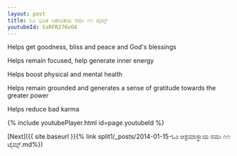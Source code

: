 ```yaml
---
layout: post
title: ಓಂ ಭೂತ ನಿಷೇವಿತಯ ನಮಃ ೧೧ ಟೈಮ್ಸ್
youtubeId: SsRFR276vO4
---
```

 
 
Helps get goodness, bliss and peace and God's blessings
 
Helps remain focused, help generate inner energy 
 
Helps boost physical and mental health 
 
Helps remain grounded and generates a sense of gratitude towards the greater power 
 
Helps reduce bad karma
 
 
 
 


{% include youtubePlayer.html id=page.youtubeId %}
 
[Next]({{ site.baseurl }}{% link  split1/_posts/2014-01-15-ಓಂ ಆಶ್ರಮಾಸ್ಥಾಯ ನಮಃ ೧೧ ಟೈಮ್ಸ್.md%})
 
